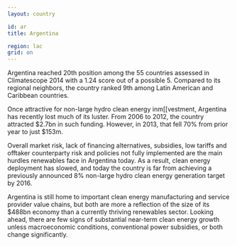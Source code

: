 ```yaml
---
layout: country

id: ar
title: Argentina

region: lac
grid: on
---
```

Argentina reached 20th position among the 55 countries assessed in Climatescope 2014 with a 1.24 score out of a possible 5. Compared to its regional neighbors, the country ranked 9th among Latin American and Caribbean countries.

Once attractive for non-large hydro clean energy inm[[vestment, Argentina has recently lost much of its luster. From 2006 to 2012, the country attracted $2.7bn in such funding. However, in 2013, that fell 70% from prior year to just $153m.

Overall market risk, lack of financing alternatives, subsidies, low tariffs and offtaker counterparty risk and policies not fully implemented are the main hurdles renewables face in Argentina today. As a result, clean energy deployment has slowed, and today the country is far from achieving a previously announced 8% non-large hydro clean energy generation target by 2016.

Argentina is still home to important clean energy manufacturing and service provider value chains, but both are more a reflection of the size of its $488bn economy than a currently thriving renewables sector. Looking ahead, there are few signs of substantial near-term clean energy growth unless macroeconomic conditions, conventional power subsidies, or both change significantly.
